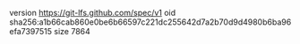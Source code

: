 version https://git-lfs.github.com/spec/v1
oid sha256:a1b66cab860e0be6b66597c221dc255642d7a2b70d9d4980b6ba96efa7397515
size 7864
